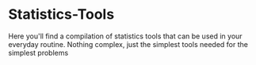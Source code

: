 # Statistics-Tools
Here you'll find a compilation of statistics tools that can be used in your everyday routine. Nothing complex, just the simplest tools needed for the simplest problems
